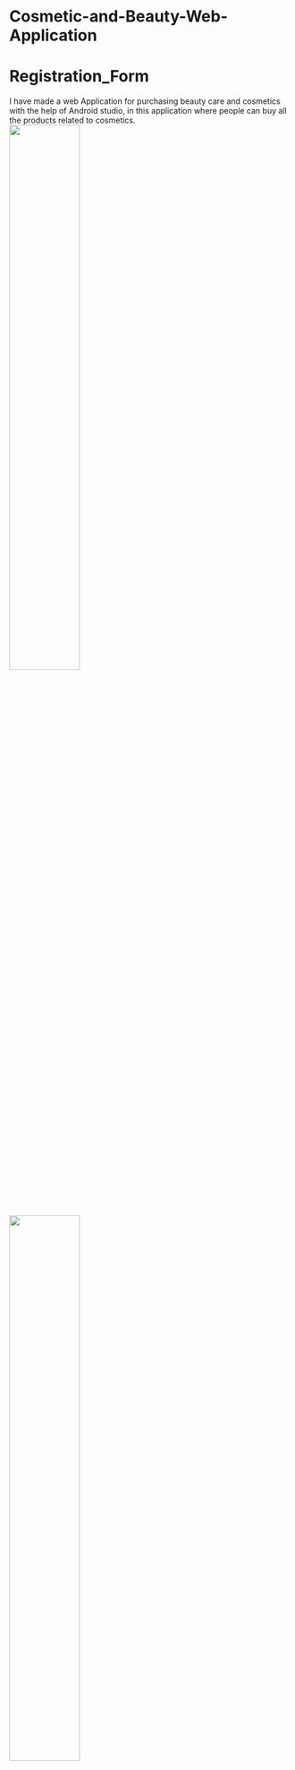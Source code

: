 # Cosmetic-and-Beauty-Web-Application
# Registration_Form
I have made a web Application for purchasing beauty care and cosmetics with the help of Android studio, in this application where people can buy all the products related to cosmetics. 
<br>
<img align="center" src="https://i.pinimg.com/originals/53/82/f7/5382f7d4b34f0d43e208041deb0110f0.jpg" width="50%"/>
<br>
<img align="center" src="https://i.pinimg.com/originals/29/dd/e9/29dde9cd9cc88025c98895a7d86b77dc.jpg" width="50%"/>
<br>
<img align="center" src="https://i.pinimg.com/originals/24/57/25/245725adb764ed41fcf0c39d925c733c.jpg" width="50%"/>
 <br>
<img align="center" src="https://i.pinimg.com/originals/4d/6b/b3/4d6bb3dd822af44c571ad4aab0644dc5.jpg" width="50%"/>
